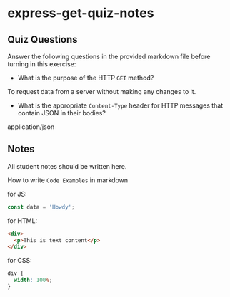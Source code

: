 # express-get-quiz-notes

## Quiz Questions

Answer the following questions in the provided markdown file before turning in this exercise:

- What is the purpose of the HTTP `GET` method?

To request data from a server without making any changes to it.

- What is the appropriate `Content-Type` header for HTTP messages that contain JSON in their bodies?

application/json

## Notes

All student notes should be written here.

How to write `Code Examples` in markdown

for JS:

```javascript
const data = 'Howdy';
```

for HTML:

```html
<div>
  <p>This is text content</p>
</div>
```

for CSS:

```css
div {
  width: 100%;
}
```
